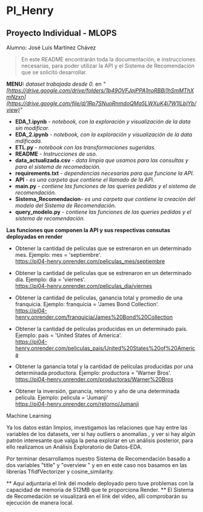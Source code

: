 # PI_Henry

## Proyecto Individual - MLOPS

Alumno: José Luis Martínez Chávez


> En este README encontrarán toda la documentación, e instrucciones necesarias, para poder utilizar la API y 
> el Sistema de Recomendación que se solicitó desarrollar.


**MENU:** 
 _dataset trabajada desde 0._ en _"[https://drive.google.com/drive/folders/1b49OVFJpjPPA1noRBBi1hSmMThXmNzxn](https://drive.google.com/file/d/1Rp7SNuoRnmdoQMa5LWXuK4i7W1ILblYb/view)"_

* **EDA_1.ipynb** - _notebook, con la exploración y visualización de la data sin modificar._
* **EDA_2.ipynb** - _notebook, con la exploración y visualización de la data mdificada._
* **ETL.py** - _notebook con las transformaciones sugeridas._
* **README** - _Instrucciones de uso._
* **data_actualizada.csv** - _data limpia que usamos para las consultas y para el sistema de recomedación._
* **requirements.txt** - _dependencias necesarias para que funcione la API._
* **API** - _es una carpeta que contiene el llamado de la APi._
* **main.py** - _contiene las funciones de las queries pedidas y el sistema de recomendación._
* **Sistema_Recomendacion**- _es una carpeta que contiene la creación del modelo del Sistema de Recomendación._
* **query_modelo.py** - _contiene las funciones de las queries pedidas y el sistema de recomendación._


**Las funciones que componen la API  y sus respectivas consutas deployadas en render**

-  Obtener la cantidad de películas que se estrenaron en un determinado mes.
    Ejemplo: mes = 'septiembre'. <br>
https://pi04-henry.onrender.com/peliculas_mes/septiembre

-  Obtener la cantidad de películas que se estrenaron en un determinado día.
    Ejemplo: dia = 'viernes'. <br>
https://pi04-henry.onrender.com/peliculas_dia/viernes

-  Obtener la cantidad de películas, ganancia total y promedio de una franquicia.
    Ejemplo: franquicia = 'James Bond Collection'. <br>
https://pi04-henry.onrender.com/franquicia/James%20Bond%20Collection

-  Obtener la cantidad de películas producidas en un determinado país.
    Ejemplo: pais = 'United States of America'. <br>
https://pi04-henry.onrender.com/peliculas_pais/United%20States%20of%20America

-  Obtener la ganancia total y la cantidad de películas producidas por una determinada productora.
    Ejemplo: productora = 'Warner Bros'. <br>
https://pi04-henry.onrender.com/productoras/Warner%20Bros

-  Obtener la inversión, ganancia, retorno y año de una determinada película.
    Ejemplo: pelicula = 'Jumanji' <br>
https://pi04-henry.onrender.com/retorno/Jumanji


Machine Learning

Ya los datos están limpios, investigamos las relaciones que hay entre las variables de los datasets, ver si hay outliers o anomalías , y ver si hay algún patrón interesante que valga la pena explorar en un análisis posterior, para ello realizamos un Análisis Exploratorio de Datos-EDA.

Por terminar desarrollamos nuestro Sistema de Recomendación basado a dos variables "title" y "overview " y 
en en este caso nos basamos en las librerías TfidfVectorizer y cosine_similarity.

** Aquí adjuntaria el link del modelo deployado pero tuve problemas con la capacidad de memoria de 512MB que te proporciona Render.
** El Sistema de Recomedación se visualizará en el link del video, allí comprobarán su ejecución de manera local.  


